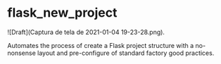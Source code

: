 # flask_new_project

![Draft](Captura de tela de 2021-01-04 19-23-28.png).

Automates the process of create a Flask project structure with a no-nonsense layout and pre-configure of standard factory good practices.
